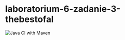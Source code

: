 # laboratorium-6-zadanie-3-thebestofal
![Java CI with Maven](https://github.com/testowanieaplikacjijavaug/laboratorium-6-zadanie-3-thebestofal/workflows/Java%20CI%20with%20Maven/badge.svg)
